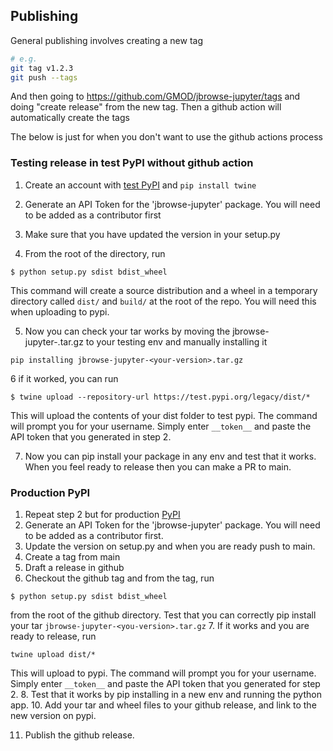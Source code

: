 ## Publishing

General publishing involves creating a new tag

```bash
# e.g.
git tag v1.2.3
git push --tags
```

And then going to https://github.com/GMOD/jbrowse-jupyter/tags and doing "create
release" from the new tag. Then a github action will automatically create the
tags

The below is just for when you don't want to use the github actions process

### Testing release in test PyPI without github action

1. Create an account with [test PyPI](https://test.pypi.org/) and
   `pip install twine`

2. Generate an API Token for the 'jbrowse-jupyter' package. You will need to be
   added as a contributor first

3. Make sure that you have updated the version in your setup.py

4. From the root of the directory, run

```
$ python setup.py sdist bdist_wheel
```

This command will create a source distribution and a wheel in a temporary
directory called `dist/` and `build/` at the root of the repo. You will need
this when uploading to pypi.

5. Now you can check your tar works by moving the
   jbrowse-jupyter-<you-version>.tar.gz to your testing env and manually
   installing it

```
pip installing jbrowse-jupyter-<your-version>.tar.gz
```

6 if it worked, you can run

```
$ twine upload --repository-url https://test.pypi.org/legacy/dist/*
```

This will upload the contents of your dist folder to test pypi. The command will
prompt you for your username. Simply enter `__token__` and paste the API token
that you generated in step 2.

7. Now you can pip install your package in any env and test that it works. When
   you feel ready to release then you can make a PR to main.

### Production PyPI

1. Repeat step 2 but for production [PyPI](https://pypi.org/)
2. Generate an API Token for the 'jbrowse-jupyter' package. You will need to be
   added as a contributor first.
3. Update the version on setup.py and when you are ready push to main.
4. Create a tag from main
5. Draft a release in github
6. Checkout the github tag and from the tag, run

```
$ python setup.py sdist bdist_wheel
```

from the root of the github directory. Test that you can correctly pip install
your tar `jbrowse-jupyter-<you-version>.tar.gz` 7. If it works and you are ready
to release, run

```
twine upload dist/*
```

This will upload to pypi. The command will prompt you for your username. Simply
enter `__token__` and paste the API token that you generated for step 2. 8. Test
that it works by pip installing in a new env and running the python app. 10. Add
your tar and wheel files to your github release, and link to the new version on
pypi.

11. Publish the github release.
